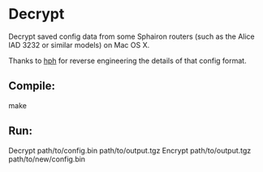 # Decrypt

Decrypt saved config data from some Sphairon routers (such as the Alice IAD 3232 or similar models) on Mac OS X.

Thanks to [hph][1] for reverse engineering the details of that config format.

## Compile:

  make

## Run:

  Decrypt path/to/config.bin path/to/output.tgz
  Encrypt path/to/output.tgz path/to/new/config.bin

[1]: http://hph.name/207
